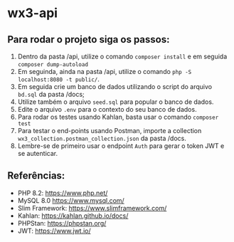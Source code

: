 # wx3-api

## Para rodar o projeto siga os passos:

1. Dentro da pasta /api, utilize o comando `composer install` e em seguida `composer dump-autoload`
2. Em seguinda, ainda na pasta /api, utilize o comando `php -S localhost:8080 -t public/`.
3. Em seguida crie um banco de dados utilizando o script do arquivo `bd.sql` da pasta /docs;
4. Utilize também o arquivo `seed.sql` para popular o banco de dados.
6. Edite o arquivo `.env` para o contexto do seu banco de dados.
7. Para rodar os testes usando Kahlan, basta usar o comando `composer test`
8. Para testar o end-points usando Postman, importe a collection `wx3_collection.postman_collection.json` da pasta /docs.
9. Lembre-se de primeiro usar o endpoint `Auth` para gerar o token JWT e se autenticar.

## Referências:

- PHP 8.2: https://www.php.net/
- MySQL 8.0 https://www.mysql.com/
- Slim Framework: https://www.slimframework.com/
- Kahlan: https://kahlan.github.io/docs/
- PHPStan: https://phpstan.org/
- JWT: https://www.jwt.io/